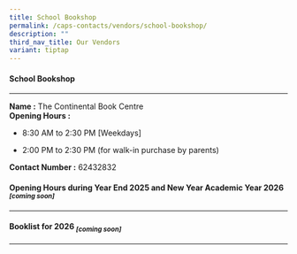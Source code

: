```yaml
---
title: School Bookshop
permalink: /caps-contacts/vendors/school-bookshop/
description: ""
third_nav_title: Our Vendors
variant: tiptap
---
```

<h4>School Bookshop</h4>
<hr>
<p><strong>Name :</strong> The Continental Book Centre
<br><strong>Opening Hours :</strong>
</p>
<ul data-tight="true" class="tight">
<li>
<p>8:30 AM to 2:30 PM [Weekdays]
<br>
</p>
</li>
<li>
<p>2:00 PM to 2:30 PM (for walk-in purchase by parents)
<br>
</p>
</li>
</ul>
<p><strong>Contact Number :</strong> 62432832</p>
<h4>Opening Hours during Year End 2025 and New Year Academic Year 2026 <em><sub>[coming soon]</sub></em></h4>
<hr>
<p></p>
<h4>Booklist for 2026 <em><sub>[coming soon]</sub></em></h4>
<hr>
<p></p>
<p></p>
<p></p>